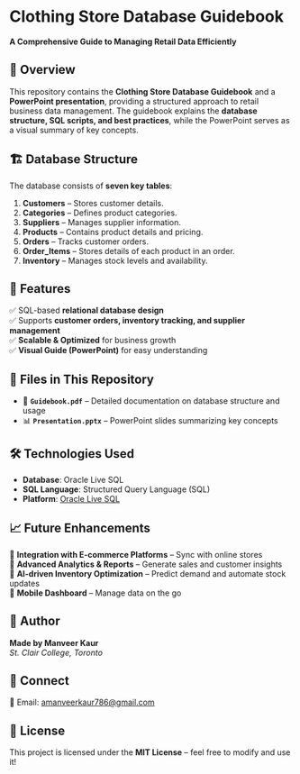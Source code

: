 # Clothing Store Database Guidebook  
**A Comprehensive Guide to Managing Retail Data Efficiently**  

## 📌 Overview  
This repository contains the **Clothing Store Database Guidebook** and a **PowerPoint presentation**, providing a structured approach to retail business data management. The guidebook explains the **database structure, SQL scripts, and best practices**, while the PowerPoint serves as a visual summary of key concepts.  

## 🏗️ Database Structure  
The database consists of **seven key tables**:  
1. **Customers** – Stores customer details.  
2. **Categories** – Defines product categories.  
3. **Suppliers** – Manages supplier information.  
4. **Products** – Contains product details and pricing.  
5. **Orders** – Tracks customer orders.  
6. **Order_Items** – Stores details of each product in an order.  
7. **Inventory** – Manages stock levels and availability.  

## 🚀 Features  
✅ SQL-based **relational database design**  
✅ Supports **customer orders, inventory tracking, and supplier management**  
✅ **Scalable & Optimized** for business growth  
✅ **Visual Guide (PowerPoint)** for easy understanding  

## 📂 Files in This Repository  
- 📘 **`Guidebook.pdf`** – Detailed documentation on database structure and usage  
- 📊 **`Presentation.pptx`** – PowerPoint slides summarizing key concepts  

## 🛠️ Technologies Used  
- **Database**: Oracle Live SQL  
- **SQL Language**: Structured Query Language (SQL)  
- **Platform**: [Oracle Live SQL](https://livesql.oracle.com/next/)  

## 📈 Future Enhancements  
🔹 **Integration with E-commerce Platforms** – Sync with online stores  
🔹 **Advanced Analytics & Reports** – Generate sales and customer insights  
🔹 **AI-driven Inventory Optimization** – Predict demand and automate stock updates  
🔹 **Mobile Dashboard** – Manage data on the go  

## 👤 Author  
**Made by Manveer Kaur**  
*St. Clair College, Toronto*  

## 🔗 Connect  

📧 Email: amanveerkaur786@gmail.com 

## 📜 License  
This project is licensed under the **MIT License** – feel free to modify and use it!  
